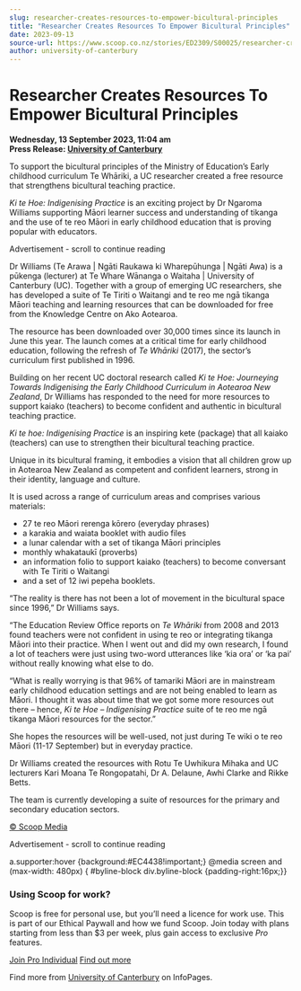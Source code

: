```yaml
---
slug: researcher-creates-resources-to-empower-bicultural-principles
title: "Researcher Creates Resources To Empower Bicultural Principles"
date: 2023-09-13
source-url: https://www.scoop.co.nz/stories/ED2309/S00025/researcher-creates-resources-to-empower-bicultural-principles.htm
author: university-of-canterbury
---
```

Researcher Creates Resources To Empower Bicultural Principles
=============================================================

**Wednesday, 13 September 2023, 11:04 am**  
**Press Release: [University of Canterbury](https://info.scoop.co.nz/University_of_Canterbury)**

To support the bicultural principles of the Ministry of Education’s Early childhood curriculum Te Whāriki, a UC researcher created a free resource that strengthens bicultural teaching practice.

_Ki te Hoe: Indigenising Practice_ is an exciting project by Dr Ngaroma Williams supporting Māori learner success and understanding of tikanga and the use of te reo Māori in early childhood education that is proving popular with educators.

Advertisement - scroll to continue reading





Dr Williams (Te Arawa | Ngāti Raukawa ki Wharepūhunga | Ngāti Awa) is a pūkenga (lecturer) at Te Whare Wānanga o Waitaha | University of Canterbury (UC). Together with a group of emerging UC researchers, she has developed a suite of Te Tiriti o Waitangi and te reo me ngā tikanga Māori teaching and learning resources that can be downloaded for free from the Knowledge Centre on Ako Aotearoa.

The resource has been downloaded over 30,000 times since its launch in June this year. The launch comes at a critical time for early childhood education, following the refresh of _Te Whāriki_ (2017), the sector’s curriculum first published in 1996.

Building on her recent UC doctoral research called _Ki te Hoe: Journeying Towards Indigenising the Early Childhood Curriculum in Aotearoa New Zealand_, Dr Williams has responded to the need for more resources to support kaiako (teachers) to become confident and authentic in bicultural teaching practice.

_Ki te hoe: Indigenising Practice_ is an inspiring kete (package) that all kaiako (teachers) can use to strengthen their bicultural teaching practice.

Unique in its bicultural framing, it embodies a vision that all children grow up in Aotearoa New Zealand as competent and confident learners, strong in their identity, language and culture.

It is used across a range of curriculum areas and comprises various materials:

*   27 te reo Māori rerenga kōrero (everyday phrases)
*   a karakia and waiata booklet with audio files
*   a lunar calendar with a set of tikanga Māori principles
*   monthly whakataukī (proverbs)
*   an information folio to support kaiako (teachers) to become conversant with Te Tiriti o Waitangi
*   and a set of 12 iwi pepeha booklets.

“The reality is there has not been a lot of movement in the bicultural space since 1996,” Dr Williams says.

“The Education Review Office reports on _Te Whāriki_ from 2008 and 2013 found teachers were not confident in using te reo or integrating tikanga Māori into their practice. When I went out and did my own research, I found a lot of teachers were just using two-word utterances like ‘kia ora’ or ‘ka pai’ without really knowing what else to do.

“What is really worrying is that 96% of tamariki Māori are in mainstream early childhood education settings and are not being enabled to learn as Māori. I thought it was about time that we got some more resources out there – hence, _Ki te Hoe – Indigenising Practice_ suite of te reo me ngā tikanga Māori resources for the sector.”

She hopes the resources will be well-used, not just during Te wiki o te reo Māori (11-17 September) but in everyday practice.

Dr Williams created the resources with Rotu Te Uwhikura Mihaka and UC lecturers Kari Moana Te Rongopatahi, Dr A. Delaune, Awhi Clarke and Rikke Betts.

The team is currently developing a suite of resources for the primary and secondary education sectors.

[© Scoop Media](http://www.scoop.co.nz/about/terms.html)  

Advertisement - scroll to continue reading



a.supporter:hover {background:#EC4438!important;} @media screen and (max-width: 480px) { #byline-block div.byline-block {padding-right:16px;}}

### Using Scoop for work?

Scoop is free for personal use, but you’ll need a licence for work use. This is part of our Ethical Paywall and how we fund Scoop. Join today with plans starting from less than $3 per week, plus gain access to exclusive _Pro_ features.  
  
[Join Pro Individual](https://pro.scoop.co.nz/Individual/?from=ProIn24) [Find out more](https://pro.scoop.co.nz/using-scoop-for-work/?from=ProIn24)

Find more from [University of Canterbury](https://info.scoop.co.nz/University_of_Canterbury) on InfoPages.